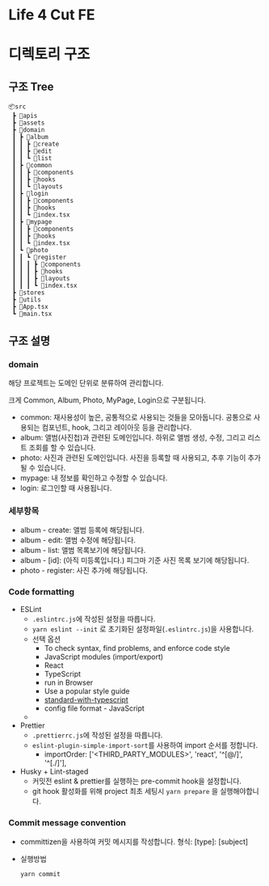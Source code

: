 # Life 4 Cut FE

# 디렉토리 구조

## 구조 Tree

``` text
📦src
 ┣ 📂apis
 ┣ 📂assets
 ┣ 📂domain
 ┃ ┣ 📂album
 ┃ ┃ ┣ 📂create
 ┃ ┃ ┣ 📂edit
 ┃ ┃ ┗ 📂list
 ┃ ┣ 📂common
 ┃ ┃ ┣ 📂components
 ┃ ┃ ┣ 📂hooks
 ┃ ┃ ┗ 📂layouts
 ┃ ┣ 📂login
 ┃ ┃ ┣ 📂components
 ┃ ┃ ┣ 📂hooks
 ┃ ┃ ┗ 📜index.tsx
 ┃ ┣ 📂mypage
 ┃ ┃ ┣ 📂components
 ┃ ┃ ┣ 📂hooks
 ┃ ┃ ┗ 📜index.tsx
 ┃ ┗ 📂photo
 ┃ ┃ ┗ 📂register
 ┃ ┃ ┃ ┣ 📂components
 ┃ ┃ ┃ ┣ 📂hooks
 ┃ ┃ ┃ ┣ 📂layouts
 ┃ ┃ ┃ ┗ 📜index.tsx
 ┣ 📂stores
 ┣ 📂utils
 ┣ 📜App.tsx
 ┗ 📜main.tsx

```

## 구조 설명

### domain

해당 프로젝트는 도메인 단위로 분류하여 관리합니다. </br>

크게 Common, Album, Photo, MyPage, Login으로 구분됩니다.

- common: 재사용성이 높은, 공통적으로 사용되는 것들을 모아둡니다. 공통으로 사용되는 컴포넌트, hook, 그리고 레이아웃 등을 관리합니다.
- album: 앨범(사진첩)과 관련된 도메인입니다. 하위로 앨범 생성, 수정, 그리고 리스트 조회를 할 수 있습니다.
- photo: 사진과 관련된 도메인입니다. 사진을 등록할 때 사용되고, 추후 기능이 추가될 수 있습니다.
- mypage: 내 정보를 확인하고 수정할 수 있습니다.
- login: 로그인할 때 사용됩니다.

### 세부항목

- album - create: 앨범 등록에 해당됩니다.
- album - edit: 앨범 수정에 해당됩니다.
- album - list: 앨범 목록보기에 해당됩니다.
- album - [id]: (아직 미등록입니다.) 피그마 기준 사진 목록 보기에 해당됩니다.
- photo - register: 사진 추가에 해당됩니다.

### Code formatting

- ESLint
    - `.eslintrc.js`에 작성된 설정을 따릅니다.
    - `yarn eslint --init` 로 초기화된 설정파일(`.eslintrc.js`)을 사용합니다.
    - 선택 옵션
        - To check syntax, find problems, and enforce code style
        - JavaScript modules (import/export)
        - React
        - TypeScript
        - run in Browser
        - Use a popular style guide
        - [standard-with-typescript](https://github.com/standard/eslint-config-standard-with-typescript)
        - config file format - JavaScript
    -
- Prettier
    - `.prettierrc.js`에 작성된 설정을 따릅니다.
    - `eslint-plugin-simple-import-sort`를 사용하여 import 순서를 정합니다.
        - importOrder: ['<THIRD_PARTY_MODULES>', 'react', '^[@/]', '^[./]'],
- Husky + Lint-staged
    - 커밋전 eslint & prettier를 실행하는 pre-commit hook을 설정합니다.
    - git hook 활성화를 위해 project 최초 세팅시 `yarn prepare` 을 실행해야합니다.

### Commit message convention

- committizen을 사용하여 커밋 메시지를 작성합니다. 형식: [type]: [subject]
- 실행방법

  `yarn commit` 

